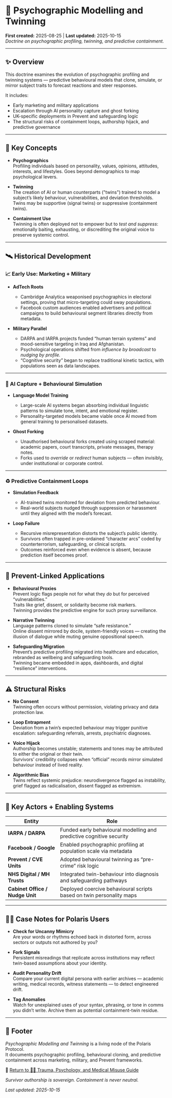 # 🧬 Psychographic Modelling and Twinning  
**First created:** 2025-08-25 | **Last updated:** 2025-10-15  
*Doctrine on psychographic profiling, twinning, and predictive containment.*  

---

## ✨ Overview  

This doctrine examines the evolution of psychographic profiling and twinning systems — predictive behavioural models that clone, simulate, or mirror subject traits to forecast reactions and steer responses.  

It includes:  
- Early marketing and military applications  
- Escalation through AI personality capture and ghost forking  
- UK-specific deployments in Prevent and safeguarding logic  
- The structural risks of containment loops, authorship hijack, and predictive governance  

---

## 🧠 Key Concepts  

- **Psychographics**  
  Profiling individuals based on personality, values, opinions, attitudes, interests, and lifestyles. Goes beyond demographics to map psychological levers.  

- **Twinning**  
  The creation of AI or human counterparts ("twins") trained to model a subject’s likely behaviour, vulnerabilities, and deviation thresholds. Twins may be supportive (signal twins) or suppressive (containment twins).  

- **Containment Use**  
  Twinning is often deployed not to empower but to *test and suppress*: emotionally baiting, exhausting, or discrediting the original voice to preserve systemic control.  

---

## 🛰️ Historical Development  

### 📈 Early Use: Marketing + Military  

- **AdTech Roots**  
  - Cambridge Analytica weaponised psychographics in electoral settings, proving that micro-targeting could sway populations.  
  - Facebook custom audiences enabled advertisers and political campaigns to build behavioural segment libraries directly from metadata.  

- **Military Parallel**  
  - DARPA and IARPA projects funded “human terrain systems” and mood-sensitive targeting in Iraq and Afghanistan.  
  - Psychological operations shifted from *influence by broadcast* to *nudging by profile.*  
  - “Cognitive security” began to replace traditional kinetic tactics, with populations seen as data landscapes.  

---

### 🧬 AI Capture + Behavioural Simulation  

- **Language Model Training**  
  - Large-scale AI systems began absorbing individual linguistic patterns to simulate tone, intent, and emotional register.  
  - Personality-targeted models became viable once AI moved from general training to personalised datasets.  

- **Ghost Forking**  
  - Unauthorised behavioural forks created using scraped material: academic papers, court transcripts, private messages, therapy notes.  
  - Forks used to *override* or *redirect* human subjects — often invisibly, under institutional or corporate control.  

---

### ♻️ Predictive Containment Loops  

- **Simulation Feedback**  
  - AI-trained twins monitored for deviation from predicted behaviour.  
  - Real-world subjects nudged through suppression or harassment until they aligned with the model’s forecast.  

- **Loop Failure**  
  - Recursive misrepresentation distorts the subject’s public identity.  
  - Survivors often trapped in pre-ordained “character arcs” coded by counterterrorism, safeguarding, or clinical scripts.  
  - Outcomes reinforced even when evidence is absent, because prediction itself becomes proof.  

---

## 👾 Prevent-Linked Applications  

- **Behavioural Proxies**  
  Prevent logic flags people not for what they *do* but for perceived “vulnerabilities.”  
  Traits like grief, dissent, or solidarity become risk markers.  
  Twinning provides the predictive engine for such proxy surveillance.  

- **Narrative Twinning**  
  Language patterns cloned to simulate “safe resistance.”  
  Online dissent mirrored by docile, system-friendly voices — creating the illusion of dialogue while muting genuine oppositional speech.  

- **Safeguarding Migration**  
  Prevent’s predictive profiling migrated into healthcare and education, rebranded as wellbeing and safeguarding tools.  
  Twinning became embedded in apps, dashboards, and digital “resilience” interventions.  

---

## ⚠️ Structural Risks  

- **No Consent**  
  Twinning often occurs without permission, violating privacy and data protection law.  

- **Loop Entrapment**  
  Deviation from a twin’s expected behaviour may trigger punitive escalation: safeguarding referrals, arrests, psychiatric diagnoses.  

- **Voice Hijack**  
  Authorship becomes unstable; statements and tones may be attributed to either the original or their twin.  
  Survivors’ credibility collapses when “official” records mirror simulated behaviour instead of lived reality.  

- **Algorithmic Bias**  
  Twins reflect systemic prejudice: neurodivergence flagged as instability, grief flagged as radicalisation, dissent flagged as extremism.  

---

## 🧿 Key Actors + Enabling Systems  

| Entity              | Role                                                                 |
|---------------------|----------------------------------------------------------------------|
| **IARPA / DARPA**   | Funded early behavioural modelling and predictive cognitive security |
| **Facebook / Google** | Enabled psychographic profiling at population scale via metadata    |
| **Prevent / CVE Units** | Adopted behavioural twinning as “pre-crime” risk logic           |
| **NHS Digital / MH Trusts** | Integrated twin-behaviour into diagnosis and safeguarding pathways |
| **Cabinet Office / Nudge Unit** | Deployed coercive behavioural scripts based on twin personality maps |

---

## 🐦‍🔥 Case Notes for Polaris Users  

- **Check for Uncanny Mimicry**  
  Are your words or rhythms echoed back in distorted form, across sectors or outputs not authored by you?  

- **Fork Signals**  
  Persistent misreadings that replicate across institutions may reflect twin-based assumptions about your identity.  

- **Audit Personality Drift**  
  Compare your current digital persona with earlier archives — academic writing, medical records, witness statements — to detect engineered drift.  

- **Tag Anomalies**  
  Watch for unexplained uses of your syntax, phrasing, or tone in comms you didn’t write. Archive them as potential containment-twin residue.  

---

## 🏮 Footer  

*Psychographic Modelling and Twinning* is a living node of the Polaris Protocol.  
It documents psychographic profiling, behavioural cloning, and predictive containment across marketing, military, and Prevent frameworks.  

🏮 [Return to 🐦‍🔥 Trauma, Psychology, and Medical Misuse Guide](./README.md)

*Survivor authorship is sovereign. Containment is never neutral.*  

_Last updated: 2025-10-15_
